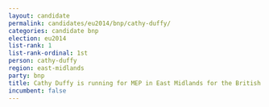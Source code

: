 ```yaml
---
layout: candidate
permalink: candidates/eu2014/bnp/cathy-duffy/
categories: candidate bnp
election: eu2014
list-rank: 1
list-rank-ordinal: 1st
person: cathy-duffy
region: east-midlands
party: bnp
title: Cathy Duffy is running for MEP in East Midlands for the British National Party
incumbent: false
---
```

